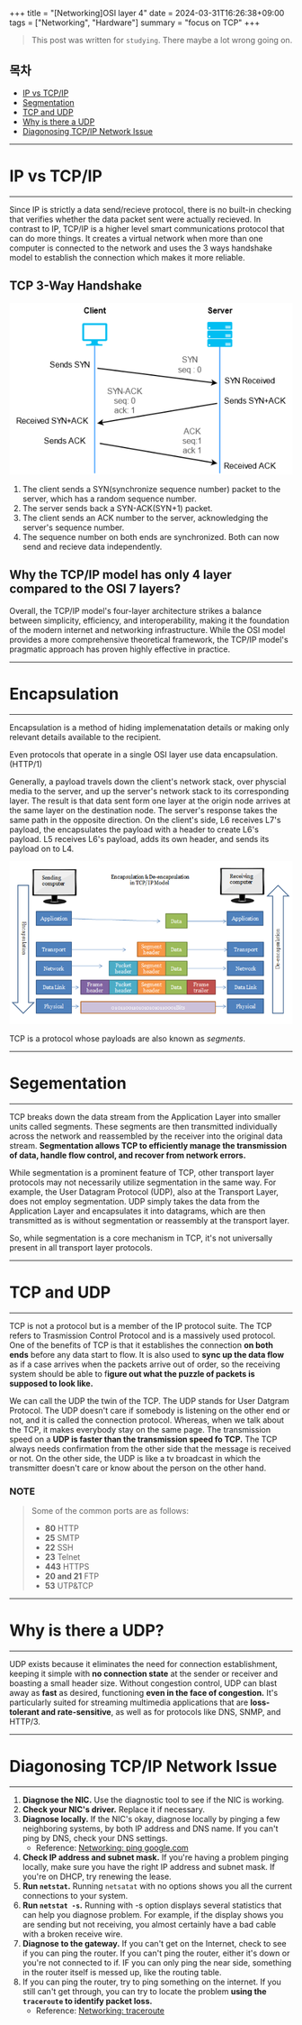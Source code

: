 +++
title = "[Networking]OSI layer 4"
date = 2024-03-31T16:26:38+09:00
tags = ["Networking", "Hardware"]
summary = "focus on TCP"
+++
> This post was written for `studying`. There maybe a lot wrong going on.

## 목차
* [IP vs TCP/IP](#ip-vs-tcpip)
* [Segmentation](#segementation)
* [TCP and UDP](#tcp-and-udp)
* [Why is there a UDP](#why-is-there-a-udp)
* [Diagonosing TCP/IP Network Issue](#diagonosing-tcpip-network-issue)

---

# IP vs TCP/IP
---

Since IP is strictly a data send/recieve protocol, there is no built-in checking that verifies whether the data packet sent were actually recieved. In contrast to IP, TCP/IP is a higher level smart communications protocol that can do more things. It creates a virtual network when more than one computer is connected to the network and uses the 3 ways handshake model to establish the connection which makes it more reliable.

## TCP 3-Way Handshake

![3wayhandshake](/images/posts/3way.png)

1. The client sends a SYN(synchronize sequence number) packet to the server, which has a random sequence number.
2. The server sends back a SYN-ACK(SYN+1) packet.
3. The client sends an ACK number to the server, acknowledging the server's sequence number.
4. The sequence number on both ends are synchronized. Both can now send and recieve data independently.

## Why the TCP/IP model has only 4 layer compared to the OSI 7 layers?

Overall, the TCP/IP model's four-layer architecture strikes a balance between simplicity, efficiency, and interoperability, making it the foundation of the modern internet and networking infrastructure. While the OSI model provides a more comprehensive theoretical framework, the TCP/IP model's pragmatic approach has proven highly effective in practice.

---

# Encapsulation
---

Encapsulation is a method of hiding implemenatation details or making only relevant details available to the recipient.

Even protocols that operate in a single OSI layer use data encapsulation.(HTTP/1)

Generally, a payload travels down the client's network stack, over physcial media to the server, and up the server's network stack to its corresponding layer. The result is that data sent form one layer at the origin node arrives at the same layer on the destination node. The server's response takes the same path in the opposite direction. On the client's side, L6 receives L7's payload, the encapsulates the payload with a header to create L6's payload. L5 receives L6's payload, adds its own header, and sends its payload on to L4.

![encapsulation](/images/posts/encaps.png)

TCP is a protocol whose payloads are also known as *segments*.

---

# Segementation
---

TCP breaks down the data stream from the Application Layer into smaller units called segments. These segments are then transmitted individually across the network and reassembled by the receiver into the original data stream. **Segmentation allows TCP to efficiently manage the transmission of data, handle flow control, and recover from network errors.**

While segmentation is a prominent feature of TCP, other transport layer protocols may not necessarily utilize segmentation in the same way. For example, the User Datagram Protocol (UDP), also at the Transport Layer, does not employ segmentation. UDP simply takes the data from the Application Layer and encapsulates it into datagrams, which are then transmitted as is without segmentation or reassembly at the transport layer.

So, while segmentation is a core mechanism in TCP, it's not universally present in all transport layer protocols. 

---

# TCP and UDP
---

TCP is not a protocol but is a member of the IP protocol suite. The TCP refers to Trasmission Control Protocol and is a massively used protocol. One of the benefits of TCP is that it establishes the connection **on both ends** before any data start to flow. It is also used to **sync up the data flow** as if a case arrives when the packets arrive out of order, so the receiving system should be able to f**igure out what the puzzle of packets is supposed to look like.**

We can call the UDP the twin of the TCP. The UDP stands for User Datgram Protocol. The UDP doesn't care if somebody is listening on the other end or not, and it is called the connection protocol. Whereas, when we talk about the TCP, it makes everybody stay on the same page. The transmission speed on a **UDP is faster than the transmission speed fo TCP.** The TCP always needs confirmation from the other side that the message is received or not. On the other side, the UDP is like a tv broadcast in which the transmitter doesn't care or know about the person on the other hand.

### NOTE
> Some of the common ports are as follows:
> - **80** HTTP
> - **25** SMTP
> - **22** SSH
> - **23** Telnet
> - **443** HTTPS
> - **20 and 21** FTP
> - **53** UTP&TCP

---

# Why is there a UDP?
---

UDP exists because it eliminates the need for connection establishment, keeping it simple with **no connection state** at the sender or receiver and boasting a small header size. Without congestion control, UDP can blast away as **fast** as desired, functioning **even in the face of congestion.** It's particularly suited for streaming multimedia applications that are **loss-tolerant and rate-sensitive**, as well as for protocols like DNS, SNMP, and HTTP/3.

---

# Diagonosing TCP/IP Network Issue 
---

1. **Diagnose the NIC.** Use the diagnostic tool to see if the NIC is working.
2. **Check your NIC's driver.** Replace it if necessary.
3. **Diagnose locally.** If the NIC's okay, diagnose locally by pinging a few neighboring systems, by both IP address and DNS name. If you can't ping by DNS, check your DNS settings.
    * Reference: [Networking: ping google.com][link1]
4. **Check IP address and subnet mask.** If you're having a problem pinging locally, make sure you have the right IP address and subnet mask. If you're on DHCP, try renewing the lease.
5. **Run `netstat`.** Running `netsatat` with no options shows you all the current connections to your system. 
6. **Run `netstat -s`.** Running with -s option displays several statistics that can help you diagnose problem. For example, if the display shows you are sending but not receiving, you almost certainly have a bad cable with a broken receive wire. 
7. **Diagnose to the gateway.** If you can't get on the Internet, check to see if you can ping the router. If you can't ping the router, either it's down or you're not connected to if. IF you can only ping the near side, something in the router itself is messed up, like the routing table. 
8. If you can ping the router, try to ping something on the internet. If you still can't get through, you can try to locate the problem **using the `traceroute` to identify packet loss.** 
    * Reference: [Networking: traceroute][link]

[link1]:https://domicmeia.github.io/post/google/
[link]:https://domicmeia.github.io/post/traceroute/